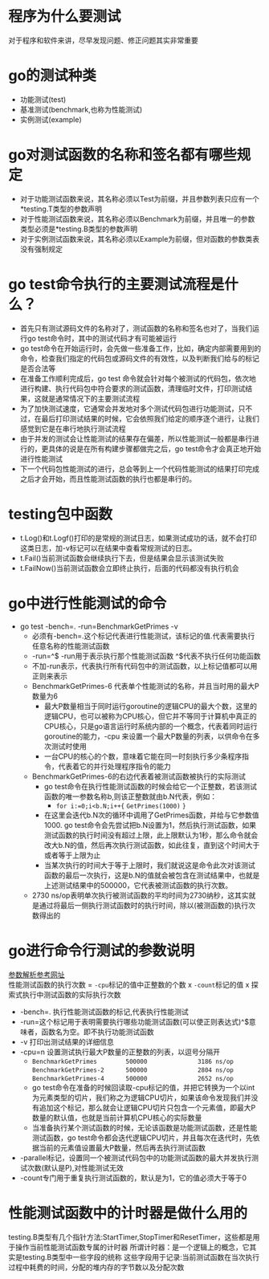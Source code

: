 # 程序为什么要测试
对于程序和软件来讲，尽早发现问题、修正问题其实非常重要

# go的测试种类
- 功能测试(test)
- 基准测试(benchmark,也称为性能测试)
- 实例测试(example)

# go对测试函数的名称和签名都有哪些规定
- 对于功能测试函数来说，其名称必须以Test为前缀，并且参数列表只应有一个*testing.T类型的参数声明
- 对于性能测试函数来说，其名称必须以Benchmark为前缀，并且唯一的参数类型必须是*testing.B类型的参数声明
- 对于实例测试函数来说，其名称必须以Example为前缀，但对函数的参数类表没有强制规定

# go test命令执行的主要测试流程是什么？
- 首先只有测试源码文件的名称对了，测试函数的名称和签名也对了，当我们运行go test命令时，其中的测试代码才有可能被运行
- go test命令在开始运行时，会先做一些准备工作，比如，确定内部需要用到的命令，检查我们指定的代码包或源码文件的有效性，以及判断我们给与的标记是否合法等
- 在准备工作顺利完成后，go test 命令就会针对每个被测试的代码包，依次地进行构建、执行代码包中符合要求的测试函数，清理临时文件，打印测试结果，这就是通常情况下的主要测试流程
- 为了加快测试速度，它通常会并发地对多个测试代码包进行功能测试，只不过，在最后打印测试结果的时候，它会依照我们给定的顺序逐个进行，让我们感觉到它是在串行地执行测试流程
- 由于并发的测试会让性能测试的结果存在偏差，所以性能测试一般都是串行进行的，更具体的说是在所有构建步骤都做完之后，go test命令才会真正地开始进行性能测试
- 下一个代码包性能测试的进行，总会等到上一个代码性能测试的结果打印完成之后才会开始，而且性能测试函数的执行也都是串行的。

# testing包中函数
- t.Log()和t.Logf()打印的是常规的测试日志，如果测试成功的话，就不会打印这类日志，加-v标记可以在结果中查看常规测试的日志。
- t.Fail()当前测试函数会继续执行下去，但是结果会显示该测试失败
- t.FailNow()当前测试函数会立即终止执行，后面的代码都没有执行机会

# go中进行性能测试的命令
- go test -bench=. -run=BenchmarkGetPrimes -v
  - 必须有-bench=.这个标记代表进行性能测试，该标记的值.代表需要执行任意名称的性能测试函数
  - -run=^$ -run用于表示执行那个性能测试函数 ^$代表不执行任何功能函数
  - 不加-run表示，代表执行所有代码包中的测试函数，以上标记值都可以用正则来表示
  - BenchmarkGetPrimes-6 代表单个性能测试的名称，并且当时用的最大P数量为6
    - 最大P数量相当于同时运行goroutine的逻辑CPU的最大个数，这里的逻辑CPU，也可以被称为CPU核心，但它并不等同于计算机中真正的CPU核心，只是go语言运行时系统内部的一个概念，代表着同时运行goroutine的能力，-cpu 来设置一个最大P数量的列表，以供命令在多次测试时使用
    - 一台CPU的核心的个数，意味着它能在同一时刻执行多少条程序指令，代表着它的并行处理程序指令的能力
  - BenchmarkGetPrimes-6的右边代表着被测试函数被执行的实际测试
    - go test命令在执行性能测试函数的时候会给它一个正整数，若该测试函数的唯一参数名称b,则该正整数就由b.N代表，例如：
      - `for i:=0;i<b.N;i++{`
        `GetPrimes(1000)`
        `}`
    - 在这里会迭代b.N次的循环中调用了GetPrimes函数，并给与它参数值1000. go test命令会先尝试把b.N设置为1，然后执行测试函数，如果测试函数的执行时间没有超过上限，此上限默认为1秒，那么命令就会改大b.N的值，然后再次执行测试函数，如此往复，直到这个时间大于或者等于上限为止 
    - 当某次执行的时间大于等于上限时，我们就说这是命令此次对该测试函数的最后一次执行，这是b.N的值就会被包含在测试结果中，也就是上述测试结果中的500000，它代表被测试函数的执行次数。
  -  2730 ns/op表明单次执行被测试函数的平均时间为2730纳秒，这其实就是通过将最后一侧执行测试函数时的执行时间，除以(被测函数的)执行次数得出的

# go进行命令行测试的参数说明 
[参数解析参考网址](https://golang.google.cn/cmd/go/#hdr-Testing_flags)  
性能测试函数的执行次数 = `-cpu`标记的值中正整数的个数 x `-count`标记的值 x 探索式执行中测试函数的实际执行次数
- -bench=. 执行性能测试函数的标记,代表执行性能测试 
- -run=这个标记用于表明需要执行哪些功能测试函数(可以使正则表达式)^$意味者，函数名为空。即不执行功能测试函数
- -v 打印出测试结果的详细信息
- -cpu=n 设置测试执行最大P数量的正整数的列表，以逗号分隔开
  - `BenchmarkGetPrimes        500000              3186 ns/op`
    `BenchmarkGetPrimes-2      500000              2804 ns/op`
    `BenchmarkGetPrimes-4      500000              2652 ns/op`
  - go test命令在准备的时候回读取-cpu标记的值，并把它转换为一个以int为元素类型的切片，我们称之为逻辑CPU切片，如果该命令发现我们并没有追加这个标记，那么就会让逻辑CPU切片只包含一个元素值，即最大P数量的默认值，也就是当前计算机CPU核心的实际数量
  - 当准备执行某个测试函数的时候，无论该函数是功能测试函数，还是性能测试函数，go test命令都会迭代逻辑CPU切片，并且每次在迭代时，先依据当前的元素值设置最大P数量，然后再去执行测试函数
- -parallel标记，设置同一个被测试代码包中的功能测试函数的最大并发执行测试次数(默认是P),对性能测试无效
- -count专门用于重复执行测试函数的，默认是为1，它的值必须大于等于0

# 性能测试函数中的计时器是做什么用的
testing.B类型有几个指针方法:StartTimer,StopTimer和ResetTimer，这些都是用于操作当前性能测试函数专属的计时器
所谓计时器：是一个逻辑上的概念，它其实是testing.B类型中一些字段的统称
这些字段用于记录:当前测试函数在当次执行过程中耗费的时间，分配的堆内存的字节数以及分配次数